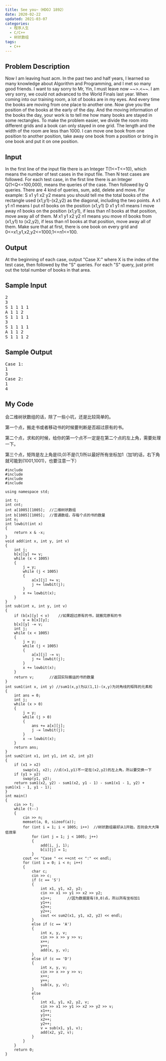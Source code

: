 ```yaml
---
title: See you~（HDOJ 1892）
date: 2020-02-22
updated: 2021-03-07
categories:
  - 程序人生
  - C/C++
  - 树状数组
tags:
  - C++
---
```


<h2><strong>Problem Description</strong> </h2>

Now I am leaving hust acm. In the past two and half years, I learned so many knowledge about Algorithm and Programming, and I met so many good friends. I want to say sorry to Mr, Yin, I must leave now \~\~>.<\~\~. I am very sorry, we could not advanced to the World Finals last year.
When coming into our training room, a lot of books are in my eyes. And every time the books are moving from one place to another one. Now give you the position of the books at the early of the day. And the moving information of the books the day, your work is to tell me how many books are stayed in some rectangles.
To make the problem easier, we divide the room into different grids and a book can only stayed in one grid. The length and the width of the room are less than 1000. I can move one book from one position to another position, take away one book from a position or bring in one book and put it on one position.

<h2><strong>Input</strong> </h2>

In the first line of the input file there is an Integer T(1<=T<=10), which means the number of test cases in the input file. Then N test cases are followed.
For each test case, in the first line there is an Integer Q(1<Q<=100,000), means the queries of the case. Then followed by Q queries.
There are 4 kind of queries, sum, add, delete and move.
For example:
S x1 y1 x2 y2 means you should tell me the total books of the rectangle used (x1,y1)-(x2,y2) as the diagonal, including the two points.
A x1 y1 n1 means I put n1 books on the position (x1,y1)
D x1 y1 n1 means I move away n1 books on the position (x1,y1), if less than n1 books at that position, move away all of them.
M x1 y1 x2 y2 n1 means you move n1 books from (x1,y1) to (x2,y2), if less than n1 books at that position, move away all of them.
Make sure that at first, there is one book on every grid and 0<=x1,y1,x2,y2<=1000,1<=n1<=100. 

<h2><strong>Output</strong> </h2>

At the beginning of each case, output "Case X:" where X is the index of the test case, then followed by the "S" queries.
For each "S" query, just print out the total number of books in that area.

<h2><strong>Sample Input</strong> </h2>

<pre class="wp-block-preformatted">2
3
S 1 1 1 1
A 1 1 2
S 1 1 1 1
3
S 1 1 1 1
A 1 1 2
S 1 1 1 2</pre>

<h2><strong>Sample Output</strong> </h2>

<pre class="wp-block-preformatted">Case 1:
1
3
Case 2:
1
4</pre>

<h2>My Code</h2>

<p>会二维树状数组的话，除了一些小坑，还是比较简单的。</p>

<p>第一个点，搬走书或者移动书的时候要判断是否超过原有的书。</p>

<p>第二个点，求和的时候，给你的第一个点不一定是在第二个点的左上角，需要处理一下。</p>

<p>第三个点，矩阵是左上角是(0,0)不是(1,1)所以最好所有坐标加1（加1的话，右下角就可能到(1001,1001)，也要注意一下）</p>

<pre class="wp-block-code"><code lang="cpp" class="language-cpp line-numbers">#include <iostream>
#include <cmath>
#include <cstdio>
#include <cstring>

using namespace std;

int t;
int cnt;
int a[1005][1005];  //二维树状数组
int b[1005][1005];  //普通数组，存每个点的书的数量
int n;
int lowbit(int x)
{
    return x & -x;
}
void add(int x, int y, int v)
{
    int j;
    b[x][y] += v;
    while (x < 1005)
    {
        j = y;
        while (j < 1005)
        {
            a[x][j] += v;
            j += lowbit(j);
        }
        x += lowbit(x);
    }
}
int sub(int x, int y, int v)
{
    if (b[x][y] < v)    //如果超过原有的书，就搬完原有的书
        v = b[x][y];
    b[x][y] -= v;
    int j;
    while (x < 1005)
    {
        j = y;
        while (j < 1005)
        {
            a[x][j] -= v;
            j += lowbit(j);
        }
        x += lowbit(x);
    }
    return v;       //返回实际搬运的书的数量
}
int sum1(int x, int y) //sum1(x,y)为以(1,1)-(x,y)为对角线的矩阵的元素和
{
    int ans = 0;
    int j;
    while (x > 0)
    {
        j = y;
        while (j > 0)
        {
            ans += a[x][j];
            j -= lowbit(j);
        }
        x -= lowbit(x);
    }
    return ans;
}
int sum2(int x1, int y1, int x2, int y2)
{
    if (x1 > x2)
        swap(x1, x2); //点(x1,y1)不一定在(x2,y2)的左上角，所以要交换一下
    if (y1 > y2)
        swap(y1, y2);
    return sum1(x2, y2) - sum1(x2, y1 - 1) - sum1(x1 - 1, y2) + sum1(x1 - 1, y1 - 1);
}
int main()
{
    cin >> t;
    while (t--)
    {
        cin >> n;
        memset(a, 0, sizeof(a));
        for (int i = 1; i < 1005; i++)  //树状数组最好从1开始，否则会大大降低效率
            for (int j = 1; j < 1005; j++)
            {
                add(i, j, 1);
                b[i][j] = 1;
            }
        cout << "Case " << ++cnt << ":" << endl;
        for (int i = 0; i < n; i++)
        {
            char c;
            cin >> c;
            if (c == 'S')
            {
                int x1, y1, x2, y2;
                cin >> x1 >> y1 >> x2 >> y2;
                x1++;       //因为数据是有(0,0)点，所以所有坐标加1
                y1++;
                x2++;
                y2++;
                cout << sum2(x1, y1, x2, y2) << endl;
            }
            else if (c == 'A')
            {
                int x, y, v;
                cin >> x >> y >> v;
                x++;
                y++;
                add(x, y, v);
            }
            else if (c == 'D')
            {
                int x, y, v;
                cin >> x >> y >> v;
                x++;
                y++;
                sub(x, y, v);
            }
            else
            {
                int x1, y1, x2, y2, v;
                cin >> x1 >> y1 >> x2 >> y2 >> v;
                x1++;
                y1++;
                x2++;
                y2++;
                v = sub(x1, y1, v);
                add(x2, y2, v);
            }
        }
    }
    return 0;
}</code></pre>
